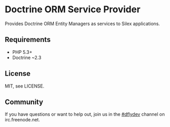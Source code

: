 Doctrine ORM Service Provider
=============================

Provides Doctrine ORM Entity Managers as services to Silex applications.


Requirements
------------

 * PHP 5.3+
 * Doctrine ~2.3


License
-------

MIT, see LICENSE.


Community
---------

If you have questions or want to help out, join us in the
[#dflydev](irc://irc.freenode.net/#dflydev) channel on irc.freenode.net.
